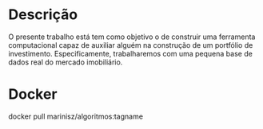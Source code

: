 # Descrição

O presente trabalho está tem como objetivo o de construir uma ferramenta computacional capaz de auxiliar alguém na construção de um portfólio de investimento. Especificamente, trabalharemos com uma
pequena base de dados real do mercado imobiliário.

# Docker

docker pull marinisz/algoritmos:tagname